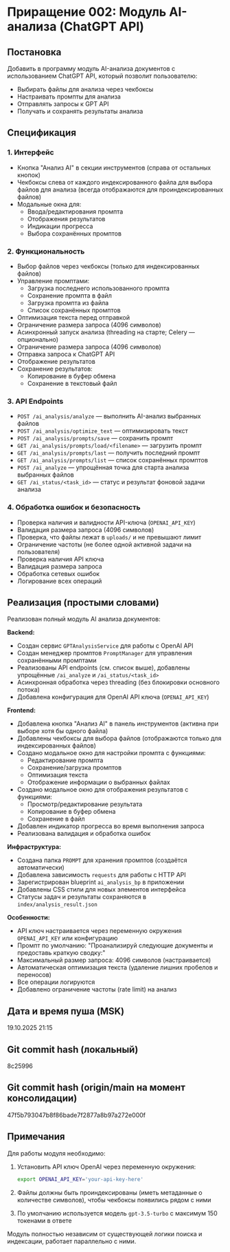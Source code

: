 # Приращение 002: Модуль AI-анализа (ChatGPT API)

## Постановка

Добавить в программу модуль AI-анализа документов с использованием ChatGPT API, который позволит пользователю:
- Выбирать файлы для анализа через чекбоксы
- Настраивать промпты для анализа
- Отправлять запросы к GPT API
- Получать и сохранять результаты анализа

## Спецификация

### 1. Интерфейс
- Кнопка "Анализ AI" в секции инструментов (справа от остальных кнопок)
- Чекбоксы слева от каждого индексированного файла для выбора файлов для анализа (всегда отображаются для проиндексированных файлов)
- Модальные окна для:
  - Ввода/редактирования промпта
  - Отображения результатов
  - Индикации прогресса
  - Выбора сохранённых промптов

### 2. Функциональность
- Выбор файлов через чекбоксы (только для индексированных файлов)
- Управление промптами:
  - Загрузка последнего использованного промпта
  - Сохранение промпта в файл
  - Загрузка промпта из файла
  - Список сохранённых промптов
- Оптимизация текста перед отправкой
- Ограничение размера запроса (4096 символов)
- Асинхронный запуск анализа (threading на старте; Celery — опционально)
- Ограничение размера запроса (4096 символов)
- Отправка запроса к ChatGPT API
- Отображение результатов
- Сохранение результатов:
  - Копирование в буфер обмена
  - Сохранение в текстовый файл

### 3. API Endpoints
- `POST /ai_analysis/analyze` — выполнить AI-анализ выбранных файлов
- `POST /ai_analysis/optimize_text` — оптимизировать текст
- `POST /ai_analysis/prompts/save` — сохранить промпт
- `GET /ai_analysis/prompts/load/<filename>` — загрузить промпт
- `GET /ai_analysis/prompts/last` — получить последний промпт
- `GET /ai_analysis/prompts/list` — список сохранённых промптов
- `POST /ai_analyze` — упрощённая точка для старта анализа выбранных файлов
- `GET /ai_status/<task_id>` — статус и результат фоновой задачи анализа

### 4. Обработка ошибок и безопасность
- Проверка наличия и валидности API-ключа (`OPENAI_API_KEY`)
- Валидация размера запроса (4096 символов)
- Проверка, что файлы лежат в `uploads/` и не превышают лимит
- Ограничение частоты (не более одной активной задачи на пользователя)
- Проверка наличия API ключа
- Валидация размера запроса
- Обработка сетевых ошибок
- Логирование всех операций

## Реализация (простыми словами)

Реализован полный модуль AI анализа документов:

**Backend:**
- Создан сервис `GPTAnalysisService` для работы с OpenAI API
- Создан менеджер промптов `PromptManager` для управления сохранёнными промптами
- Реализованы API endpoints (см. список выше), добавлены упрощённые `/ai_analyze` и `/ai_status/<task_id>`
- Асинхронная обработка через threading (без блокировки основного потока)
- Добавлена конфигурация для OpenAI API ключа (`OPENAI_API_KEY`)

**Frontend:**
- Добавлена кнопка "Анализ AI" в панель инструментов (активна при выборе хотя бы одного файла)
- Добавлены чекбоксы для выбора файлов (отображаются только для индексированных файлов)
- Создано модальное окно для настройки промпта с функциями:
  - Редактирование промпта
  - Сохранение/загрузка промптов
  - Оптимизация текста
  - Отображение информации о выбранных файлах
- Создано модальное окно для отображения результатов с функциями:
  - Просмотр/редактирование результата
  - Копирование в буфер обмена
  - Сохранение в файл
- Добавлен индикатор прогресса во время выполнения запроса
- Реализована валидация и обработка ошибок

**Инфраструктура:**
- Создана папка `PROMPT` для хранения промптов (создаётся автоматически)
- Добавлена зависимость `requests` для работы с HTTP API
- Зарегистрирован blueprint `ai_analysis_bp` в приложении
- Добавлены CSS стили для новых элементов интерфейса
- Статусы задач и результаты сохраняются в `index/analysis_result.json`

**Особенности:**
- API ключ настраивается через переменную окружения `OPENAI_API_KEY` или конфигурацию
- Промпт по умолчанию: "Проанализируй следующие документы и предоставь краткую сводку:"
- Максимальный размер запроса: 4096 символов (настраивается)
- Автоматическая оптимизация текста (удаление лишних пробелов и переносов)
- Все операции логируются
- Добавлено ограничение частоты (rate limit) на анализ

## Дата и время пуша (MSK)
19.10.2025 21:15

## Git commit hash (локальный)
8c25996

## Git commit hash (origin/main на момент консолидации)
47f5b793047b8f86bade7f2877a8b97a272e000f

## Примечания

Для работы модуля необходимо:
1. Установить API ключ OpenAI через переменную окружения:
   ```bash
   export OPENAI_API_KEY='your-api-key-here'
   ```

2. Файлы должны быть проиндексированы (иметь метаданные о количестве символов), чтобы чекбоксы появились рядом с ними

3. По умолчанию используется модель `gpt-3.5-turbo` с максимум 150 токенами в ответе

Модуль полностью независим от существующей логики поиска и индексации, работает параллельно с ними.
